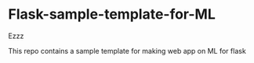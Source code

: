 # Flask-sample-template-for-ML
Ezzz

This repo contains a sample template for making web app on ML for flask

